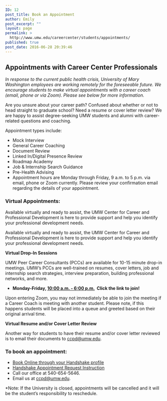 ```yaml
---
ID: 12
post_title: Book an Appointment
author: Emily
post_excerpt: ""
layout: page
permalink: >
  http://www.umw.edu/careercenter/students/appointments/
published: true
post_date: 2016-06-28 20:39:46
---
```

<h2>Appointments with Career Center Professionals</h2>
<em>In response to the current public health crisis, University of Mary Washington employees are working remotely for the foreseeable future. We encourage students to make virtual appointments with a career coach (email, phone or via Zoom). Please see below for more information. </em>

Are you unsure about your career path? Confused about whether or not to head straight to graduate school? Need a resume or cover letter review? We are happy to assist degree-seeking UMW students and alumni with career-related questions and coaching.

Appointment types include:
<ul>
 	<li>Mock Interview</li>
 	<li>General Career Coaching</li>
 	<li>Document Review</li>
 	<li>Linked In/Digital Presence Review</li>
 	<li>Roadmap Academy</li>
 	<li>Job &amp; Internship Search Guidance</li>
 	<li>Pre-Health Advising</li>
 	<li>Appointment hours are Monday through Friday, 9 a.m. to 5 p.m. via email, phone or Zoom currently. Please review your confirmation email regarding the details of your appointment.</li>
</ul>
<h3><strong>Virtual Appointments:</strong></h3>
Available virtually and ready to assist, the UMW Center for Career and Professional Development is here to provide support and help you identify your professional development needs.

Available virtually and ready to assist, the UMW Center for Career and Professional Development is here to provide support and help you identify your professional development needs.

<strong>Virtual Drop-In Sessions

</strong>UMW Peer Career Consultants (PCCs) are available for 10-15 minute drop-in meetings. UMW’s PCCs are well-trained on resumes, cover letters, job and internship search strategies, interview preparation, building professional networks, and more.
<ul>
 	<li><strong>Monday-Friday, </strong><a href="https://umw-sso.zoom.us/j/91447389472?pwd=NlA2SG5Pdmx3QTFRNHpBaFdGaS9Hdz09"><strong>10:00 a.m. - 6:00 p.m.</strong></a><strong>  Click the link to join!</strong></li>
</ul>
Upon entering Zoom, you may not immediately be able to join the meeting if a Career Coach is meeting with another student. Please note, if this happens students will be placed into a queue and greeted based on their original arrival time.

<strong>Virtual Resume and/or Cover Letter Review </strong>

Another way for students to have their resume and/or cover letter reviewed is to email their documents to <a href="mailto:ccpd@umw.edu">ccpd@umw.edu</a>.
<h3>To book an appointment:</h3>
<ul>
 	<li><a href="https://umw.joinhandshake.com/login?requested_authentication_method=standard">Book Online through your Handshake profile</a></li>
 	<li><a href="https://support.joinhandshake.com/hc/en-us/articles/219133257-How-do-I-request-an-appointment-">Handshake Appointment Request Instruction</a></li>
 	<li>Call our office at 540-654-5646.</li>
 	<li>Email us at <a href="mailto:ccpd@umw.edu">ccpd@umw.edu</a>.</li>
</ul>
*Note: If the University is closed, appointments will be cancelled and it will be the student’s responsibility to reschedule.